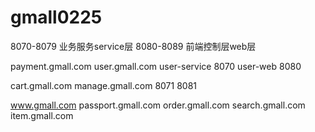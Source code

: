 # gmall0225

8070-8079 业务服务service层
8080-8089 前端控制层web层 

payment.gmall.com 
user.gmall.com 
user-service 8070
user-web 8080

cart.gmall.com 
manage.gmall.com 
8071
8081

www.gmall.com 
passport.gmall.com 
order.gmall.com 
search.gmall.com  
item.gmall.com 



